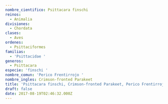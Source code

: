 ```yaml
---
nombre_cientifico: Psittacara finschi
reinos:
  - Animalia
divisiones:
  - Chordata
clases:
  - Aves
ordenes:
  - Psittaciformes
familias:
  - 'Psittacidae '
generos:
  - Psittacara
especie: 'finschi '
nombre_comun: 'Perico Frentirrojo '
nombre_ingles: Crimson-fronted Parakeet
title: 'Psittacara finschi, Crimson-fronted Parakeet, Perico Frentirrojo '
draft: false
date: 2017-08-19T02:46:32.000Z
---
```


